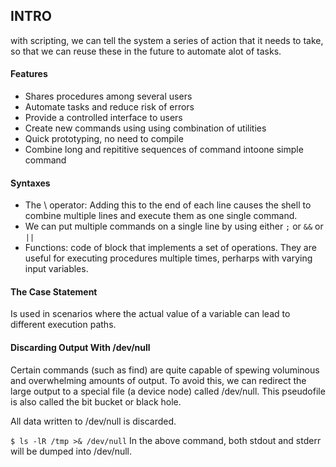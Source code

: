 ## INTRO
with scripting, we can tell the system a series of action that it needs to take, so that we can reuse these in the future to automate alot of tasks.

#### Features
- Shares procedures among several users
- Automate tasks and reduce risk of errors
- Provide a controlled interface to users
- Create new commands using using combination of utilities
- Quick prototyping, no need to compile
- Combine long and repititive sequences of command intoone simple command

#### Syntaxes
- The \ operator: Adding this to the end of each line causes the shell to combine 
  multiple lines and execute them as one single command.
- We can put multiple commands on a single line by using either `;` or `&&` or `||`
- Functions: code of block that implements a set of operations. They are useful for 
  executing procedures multiple times, perharps with varying input variables.

#### The Case Statement
Is used in scenarios where the actual value of a variable can lead to different
execution paths.

#### Discarding Output With /dev/null
Certain commands (such as find) are quite capable of spewing voluminous and overwhelming 
amounts of output. To avoid this, we can redirect the large output to a special file 
(a device node) called /dev/null. This pseudofile is also called the bit bucket or black hole.

All data written to /dev/null is discarded.

`$ ls -lR /tmp >& /dev/null`
In the above command, both stdout and stderr will be dumped into /dev/null.